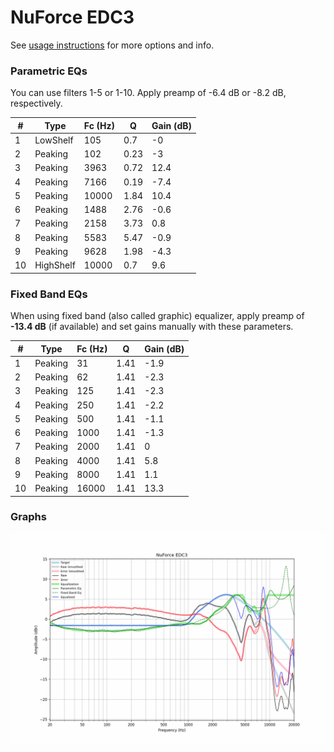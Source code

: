 # NuForce EDC3
See [usage instructions](https://github.com/jaakkopasanen/AutoEq#usage) for more options and info.

### Parametric EQs
You can use filters 1-5 or 1-10. Apply preamp of -6.4 dB or -8.2 dB, respectively.

|   # | Type      |   Fc (Hz) |    Q |   Gain (dB) |
|-----|-----------|-----------|------|-------------|
|   1 | LowShelf  |       105 | 0.7  |        -0   |
|   2 | Peaking   |       102 | 0.23 |        -3   |
|   3 | Peaking   |      3963 | 0.72 |        12.4 |
|   4 | Peaking   |      7166 | 0.19 |        -7.4 |
|   5 | Peaking   |     10000 | 1.84 |        10.4 |
|   6 | Peaking   |      1488 | 2.76 |        -0.6 |
|   7 | Peaking   |      2158 | 3.73 |         0.8 |
|   8 | Peaking   |      5583 | 5.47 |        -0.9 |
|   9 | Peaking   |      9628 | 1.98 |        -4.3 |
|  10 | HighShelf |     10000 | 0.7  |         9.6 |

### Fixed Band EQs
When using fixed band (also called graphic) equalizer, apply preamp of **-13.4 dB** (if available) and set gains manually with these parameters.

|   # | Type    |   Fc (Hz) |    Q |   Gain (dB) |
|-----|---------|-----------|------|-------------|
|   1 | Peaking |        31 | 1.41 |        -1.9 |
|   2 | Peaking |        62 | 1.41 |        -2.3 |
|   3 | Peaking |       125 | 1.41 |        -2.3 |
|   4 | Peaking |       250 | 1.41 |        -2.2 |
|   5 | Peaking |       500 | 1.41 |        -1.1 |
|   6 | Peaking |      1000 | 1.41 |        -1.3 |
|   7 | Peaking |      2000 | 1.41 |         0   |
|   8 | Peaking |      4000 | 1.41 |         5.8 |
|   9 | Peaking |      8000 | 1.41 |         1.1 |
|  10 | Peaking |     16000 | 1.41 |        13.3 |

### Graphs
![](./NuForce%20EDC3.png)
